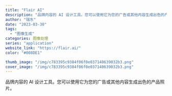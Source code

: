 ```yaml
---
title: "Flair AI"
description: "品牌内容的 AI 设计工具。您可以使用它为您的广告或其他内容生成出色的产品照片。 "
author: "瑞东"
date: "2023-03-30"
tags:
  - "图像生成"
categories: 图像处理
series: "application"
website_link: "https://flair.ai/"
color: "#008DE1"

thumb_image: "/img/c783395c9384f06f0e037140639032b3.png"
cover_image: "/img/c783395c9384f06f0e037140639032b3.png"
---
```


品牌内容的 AI 设计工具。您可以使用它为您的广告或其他内容生成出色的产品照片。 